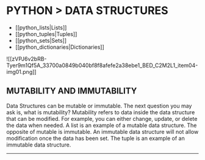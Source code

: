 # PYTHON > DATA STRUCTURES
- [[python_lists|Lists]]
- [[python_tuples|Tuples]]
- [[python_sets|Sets]]
- [[python_dictionaries|Dictionaries]]

![[zVPJ6v2bRB-Tyer9m1Qf5A_33700a0849b040bf8f8afefe2a38ebe1_BED_C2M2L1_item04-img01.png]]


## MUTABILITY AND IMMUTABILITY

Data Structures can be mutable or immutable. The next question you may ask is, what is mutability? Mutability refers to data inside the data structure that can be modified. For example, you can either change, update, or delete the data when needed. A list is an example of a mutable data structure. The opposite of mutable is immutable. An immutable data structure will not allow modification once the data has been set. The tuple is an example of an immutable data structure.

- - -
